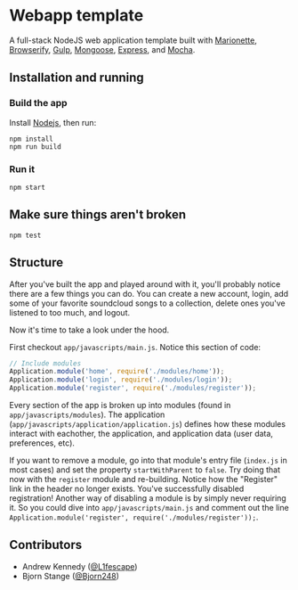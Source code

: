 # Webapp template

A full-stack NodeJS web application template built with [Marionette](https://github.com/marionettejs/backbone.marionette), [Browserify](https://github.com/substack/node-browserify), [Gulp](https://github.com/gulpjs/gulp), [Mongoose](https://github.com/LearnBoost/mongoose), [Express](https://github.com/strongloop/express), and [Mocha](https://github.com/visionmedia/mocha).

## Installation and running

### Build the app

Install [Nodejs](http://nodejs.org/download/), then run:

```
npm install
npm run build
```

### Run it

```
npm start
```

## Make sure things aren't broken

```
npm test
```

## Structure

After you've built the app and played around with it, you'll probably notice there are a few things you can do. You can create a new account, login, add some of your favorite soundcloud songs to a collection, delete ones you've listened to too much, and logout.

Now it's time to take a look under the hood.

First checkout `app/javascripts/main.js`. Notice this section of code:

```js
// Include modules
Application.module('home', require('./modules/home'));
Application.module('login', require('./modules/login'));
Application.module('register', require('./modules/register'));
```

Every section of the app is broken up into modules (found in `app/javascripts/modules`). The application (`app/javascripts/application/application.js`) defines how these modules interact with eachother, the application, and application data (user data, preferences, etc).

If you want to remove a module, go into that module's entry file (`index.js` in most cases) and set the property `startWithParent` to `false`. Try doing that now with the `register` module and re-building. Notice how the "Register" link in the header no longer exists. You've successfully disabled registration! Another way of disabling a module is by simply never requiring it. So you could dive into `app/javascripts/main.js` and comment out the line `Application.module('register', require('./modules/register'));`.




## Contributors
* Andrew Kennedy ([@L1fescape](https://github.com/L1fescape))
* Bjorn Stange ([@Bjorn248](https://github.com/Bjorn248))

